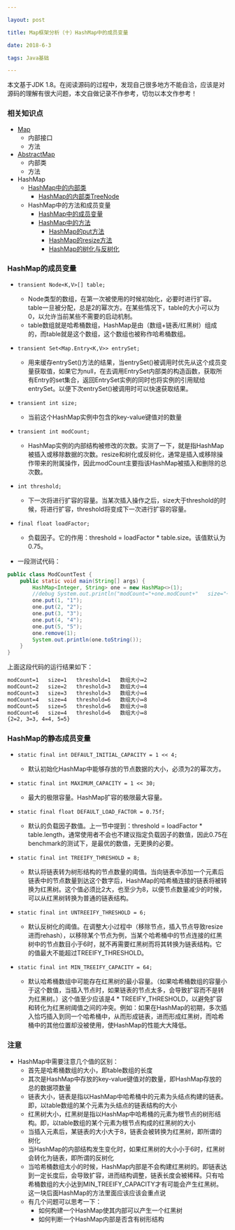 ```yaml
---

layout: post

title: Map框架分析（十）HashMap中的成员变量

date: 2018-6-3

tags: Java基础

---
```


本文基于JDK 1.8。在阅读源码的过程中，发现自己很多地方不能自洽，应该是对源码的理解有很大问题，本文自做记录不作参考，切勿以本文作参考！

### 相关知识点
- [Map](https://www.heshengbang.tech/2018/06/Map框架分析-二-Map接口分析/)
	- 内部接口
	- 方法
- [AbstractMap](https://www.heshengbang.tech/2018/06/Map框架分析-三-AbstractMap抽象类分析/)
	- 内部类
	- 方法
- HashMap
	- [HashMap中的内部类](https://www.heshengbang.tech/2018/06/Map框架分析-四-HashMap的内部类/)
		- [HashMap的内部类TreeNode](https://www.heshengbang.tech/2018/06/Map框架分析-九-HashMap的内部类TreeNode/)
	- HashMap中的方法和成员变量
		- [HashMap中的成员变量](https://www.heshengbang.tech/2018/06/Map框架分析-十-HashMap中的成员变量/)
		- [HashMap中的方法](https://www.heshengbang.tech/2018/06/Map框架分析-五-HashMap的方法/)
            - [HashMap的put方法](https://www.heshengbang.tech/2018/06/Map框架分析-六-HashMap的put方法/)
            - [HashMap的resize方法](https://www.heshengbang.tech/2018/06/Map框架分析-七-HashMap的resize方法/)
            - [HashMap的树化与反树化](https://www.heshengbang.tech/2018/06/Map框架分析-八-HashMap的树化与反树化/)

### HashMap的成员变量
- `transient Node<K,V>[] table;`
	- Node类型的数组，在第一次被使用的时候初始化，必要时进行扩容。table一旦被分配，总是2的幂次方。在某些情况下，table的大小可以为0，以允许当前某些不需要的启动机制。
	- table数组就是哈希桶数组，HashMap是由（数组+链表/红黑树）组成的，而table就是这个数组，这个数组也被称作哈希桶数组。

- `transient Set<Map.Entry<K,V>> entrySet;`
	- 用来缓存entrySet()方法的结果，当entrySet()被调用时优先从这个成员变量获取值，如果它为null，在去调用EntrySet内部类的构造函数，获取所有Entry的set集合，返回EntrySet实例的同时也将实例的引用赋给entrySet。以便下次entrySet()被调用时可以快速获取结果。

- `transient int size;`
	- 当前这个HashMap实例中包含的key-value键值对的数量

- `transient int modCount;`
	- HashMap实例的内部结构被修改的次数。实测了一下，就是指HashMap被插入或移除数据的次数。resize和树化或反树化，通常是插入或移除操作带来的附属操作，因此modCount主要指该HashMap被插入和删除的总次数。

- `int threshold;`
	- 下一次将进行扩容的容量。当某次插入操作之后，size大于threshold的时候，将进行扩容，threshold将变成下一次进行扩容的容量。

- `final float loadFactor;`
	- 负载因子。它的作用：threshold = loadFactor * table.size。该值默认为0.75。

- 一段测试代码：
```java
public class ModCountTest {
    public static void main(String[] args) {
        HashMap<Integer, String> one = new HashMap<>(1);
        //debug System.out.println("modCount="+one.modCount+"   size="+one.size+"   threshold="+one.threshold+"   数组大小="+one.table.length)
        one.put(1, "1");
        one.put(2, "2");
        one.put(3, "3");
        one.put(4, "4");
        one.put(5, "5");
        one.remove(1);
        System.out.println(one.toString());
    }
}
```
上面这段代码的运行结果如下：
```xml
modCount=1   size=1   threshold=1   数组大小=2
modCount=2   size=2   threshold=3   数组大小=4
modCount=3   size=3   threshold=3   数组大小=4
modCount=4   size=4   threshold=6   数组大小=8
modCount=5   size=5   threshold=6   数组大小=8
modCount=6   size=4   threshold=6   数组大小=8
{2=2, 3=3, 4=4, 5=5}
```

### HashMap的静态成员变量
- `static final int DEFAULT_INITIAL_CAPACITY = 1 << 4;`
	- 默认初始化HashMap中能够存放的节点数据的大小，必须为2的幂次方。

- `static final int MAXIMUM_CAPACITY = 1 << 30;`
	- 最大的极限容量。HashMap扩容的极限最大容量。

- `static final float DEFAULT_LOAD_FACTOR = 0.75f;`
	- 默认的负载因子数值。上一节中提到：threshold = loadFactor * table.length，通常使用者不会也不建议指定负载因子的数值，因此0.75在benchmark的测试下，是最优的数值，无更换的必要。

- `static final int TREEIFY_THRESHOLD = 8;`
	- 默认将链表转为树形结构的节点数量的阈值。当向链表中添加一个元素后链表中的节点数量到达这个数字后，HashMap的哈希桶连接的链表将被转换为红黑树。这个值必须比2大，也至少为8，以便节点数量减少的时候，可以从红黑树转换为普通的链表结构。

- `static final int UNTREEIFY_THRESHOLD = 6;`
	- 默认反树化的阈值。在调整大小过程中（移除节点，插入节点导致resize进而rehash），以移除某个节点为例，当某个哈希桶中的节点连接的红黑树中的节点数目小于6时，就不再需要红黑树而将其转换为链表结构。它的值最大不能超过TREEIFY_THRESHOLD。

- `static final int MIN_TREEIFY_CAPACITY = 64;`
	- 默认哈希桶数组中可能存在红黑树的最小容量。（如果哈希桶数组的容量小于这个数值，当插入节点时，如果链表的节点太多，会导致扩容而不是转为红黑树。）这个值至少应该是4 * TREEIFY_THRESHOLD，以避免扩容和转化为红黑树阈值之间的冲突。例如：如果在HashMap的初期，多次插入恰巧插入到同一个哈希桶中，从而形成链表，进而形成红黑树，而哈希桶中的其他位置却没被使用，使HashMap的性能大大降低。

### 注意
- HashMap中需要注意几个值的区别：
	- 首先是哈希桶数组的大小，即table数组的长度
	- 其次是HashMap中存放的key-value键值对的数量，即HashMap存放的总的数据项数量
	- 链表大小，链表是指以HashMap中哈希桶中的元素为头结点构建的链表。即，以table数组的某个元素为头结点的链表结构的大小
	- 红黑树大小，红黑树是指以HashMap中哈希桶的元素为根节点的树形结构。即，以table数组的某个元素为根节点构成的红黑树的大小
	- 当插入元素后，某链表的大小大于8，链表会被转换为红黑树，即所谓的树化
	- 当HashMap的内部结构发生变化时，如果红黑树的大小小于6时，红黑树会转化为链表，即所谓的反树化
	- 当哈希桶数组太小的时候，HashMap内部是不会构建红黑树的。即链表达到一定长度后，会导致扩容，进而结构调整，链表长度会被稀释。只有哈希桶数组的大小达到MIN_TREEIFY_CAPACITY才有可能会产生红黑树。这一块后面HashMap的方法里面应该应该会重点说
	- 有几个问题可以思考一下：
		- 如何构建一个HashMap使其内部可以产生一个红黑树
		- 如何判断一个HashMap内部是否含有树形结构